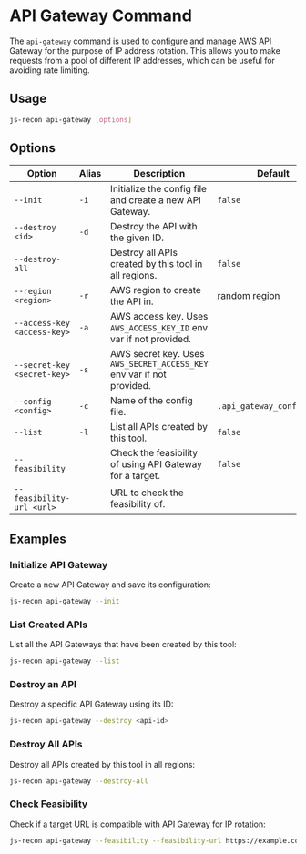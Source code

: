 # API Gateway Command

The `api-gateway` command is used to configure and manage AWS API Gateway for the purpose of IP address rotation. This allows you to make requests from a pool of different IP addresses, which can be useful for avoiding rate limiting.

## Usage

```bash
js-recon api-gateway [options]
```

## Options

| Option | Alias | Description | Default | Required |
| --- | --- | --- | --- | --- |
| `--init` | `-i` | Initialize the config file and create a new API Gateway. | `false` | No |
| `--destroy <id>` | `-d` | Destroy the API with the given ID. | | No |
| `--destroy-all` | | Destroy all APIs created by this tool in all regions. | `false` | No |
| `--region <region>` | `-r` | AWS region to create the API in. | random region | No |
| `--access-key <access-key>` | `-a` | AWS access key. Uses `AWS_ACCESS_KEY_ID` env var if not provided. | | No |
| `--secret-key <secret-key>` | `-s` | AWS secret key. Uses `AWS_SECRET_ACCESS_KEY` env var if not provided. | | No |
| `--config <config>` | `-c` | Name of the config file. | `.api_gateway_config.json` | No |
| `--list` | `-l` | List all APIs created by this tool. | `false` | No |
| `--feasibility` | | Check the feasibility of using API Gateway for a target. | `false` | No |
| `--feasibility-url <url>` | | URL to check the feasibility of. | | No |

## Examples

### Initialize API Gateway

Create a new API Gateway and save its configuration:

```bash
js-recon api-gateway --init
```

### List Created APIs

List all the API Gateways that have been created by this tool:

```bash
js-recon api-gateway --list
```

### Destroy an API

Destroy a specific API Gateway using its ID:

```bash
js-recon api-gateway --destroy <api-id>
```

### Destroy All APIs

Destroy all APIs created by this tool in all regions:

```bash
js-recon api-gateway --destroy-all
```

### Check Feasibility

Check if a target URL is compatible with API Gateway for IP rotation:

```bash
js-recon api-gateway --feasibility --feasibility-url https://example.com
```
